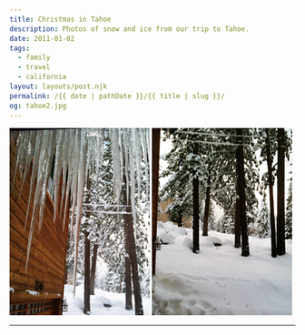 ```yaml
---
title: Christmas in Tahoe
description: Photos of snow and ice from our trip to Tahoe.
date: 2011-01-02
tags: 
  - family
  - travel
  - california
layout: layouts/post.njk
permalink: /{{ date | pathDate }}/{{ title | slug }}/
og: tahoe2.jpg
---
```


<p class="clearfix">
  <img src="/img/tahoe1.jpg" alt="icicles" width="247" class="img-left" />
  <img src="/img/tahoe2.jpg" alt="snowy trees" width="247" />
</p>

---
